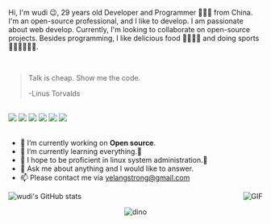Hi, I'm wudi 😉, 29 years old Developer and Programmer 👨🏻‍💻 from China. I'm an open-source professional, and I like to develop. I am passionate about web develop. Currently, I'm looking to collaborate on open-source projects. Besides programming, I like delicious food 🥗🥩🌮🍣 and doing sports 🏃⛹️‍♂️🏋🏼‍♂️.

</br>

> Talk is cheap. Show me the code.
>
> -Linus Torvalds

</br>

<div>
  <img src='https://img.shields.io/badge/JavaScript-323330?style=for-the-badge&logo=javascript&logoColor=F7DF1E' />
  <img src='https://img.shields.io/badge/json-5E5C5C?style=for-the-badge&logo=json&logoColor=white' />
  <img src='https://img.shields.io/badge/Rust-black?style=for-the-badge&logo=rust&logoColor=#E57324' />
  <img src='https://img.shields.io/badge/eslint-3A33D1?style=for-the-badge&logo=eslint&logoColor=white' />
  <img src='https://img.shields.io/badge/React-20232A?style=for-the-badge&logo=react&logoColor=61DAFB' />
  <img src='https://img.shields.io/badge/Vue%20js-35495E?style=for-the-badge&logo=vuedotjs&logoColor=4FC08D' />
</div>

</br>

<ul>
  <li>🔭 I’m currently working on <strong>Open source</strong>.</li>
  <li>🌱 I’m currently learning everything.🤣</li>
  <li>🤔 I hope to be proficient in linux system administration.🐧</li>
  <li>💬 Ask me about anything and I would like to answer.</li>
  <li>📫 Please contact me via <a href="mailto:yelangstrong@gmail.com">yelangstrong@gmail.com</a></li>
</ul>

![wudi's GitHub stats](https://github-readme-stats.vercel.app/api?username=wudiStrong&show_icons=true&theme=radical&locale=en)
<img align="right" alt="GIF" src="https://media.giphy.com/media/iIqmM5tTjmpOB9mpbn/giphy.gif"/>




<div align=center>
  <img src="https://github.com/wudiStrong/assets/blob/main/yelang-web-dino.gif" alt="dino" data-canonical-src="https://github.com/wudiStrong/assets/blob/main/yelang-web-dino.gif" style="max-width: 100%; display: inline-block;" />
</div>




